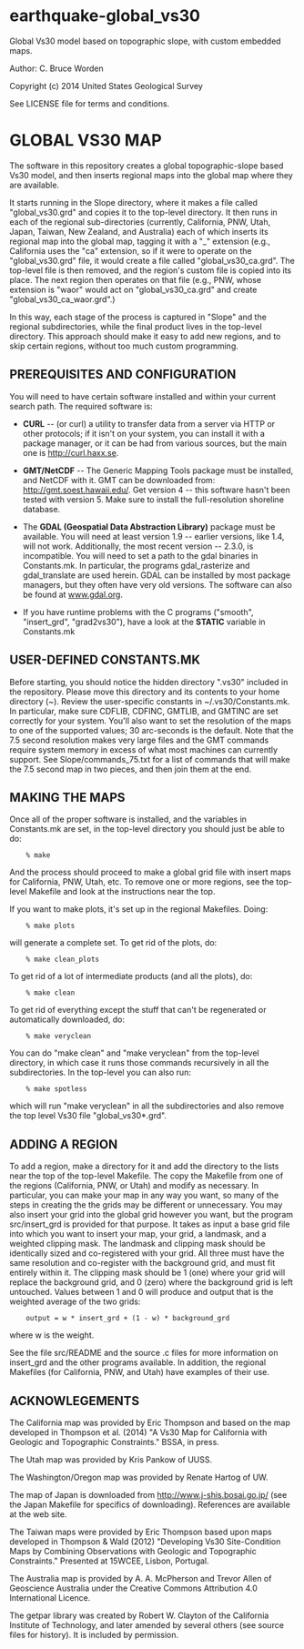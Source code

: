 earthquake-global_vs30
===================

Global Vs30 model based on topographic slope, with custom embedded
maps.

Author: C. Bruce Worden 

Copyright (c) 2014 United States Geological Survey

See LICENSE file for terms and conditions.


GLOBAL VS30 MAP
================

The software in this repository creates a global topographic-slope
based Vs30 model, and then inserts regional maps into the global
map where they are available.

It starts running in the Slope directory, where it makes a file
called "global_vs30.grd" and copies it to the top-level directory.
It then runs in each of the regional sub-directories (currently,
California, PNW, Utah, Japan, Taiwan, New Zealand, and Australia) each of which
 inserts its regional map into the global map, tagging it with a
 "_<region>" extension (e.g., California uses the "ca" extension, so
 if it were to operate on the "global_vs30.grd" file, it would create
 a file called "global_vs30_ca.grd". The top-level file is then removed,
and the region's custom file is copied into its place. The
next region then operates on that file (e.g., PNW, whose extension
is "waor" would act on "global_vs30_ca.grd" and create
"global_vs30_ca_waor.grd".)

In this way, each stage of the process is captured in "Slope"
and the regional subdirectories, while the final product lives
in the top-level directory. This approach should make it easy to
add new regions, and to skip certain regions, without too much
custom programming.


PREREQUISITES AND CONFIGURATION
------------------------------------------------

You will need to have certain software installed and within your
current search path. The required software is:

+ **CURL** -- (or curl) a utility to transfer data from a server via HTTP or
other protocols; if it isn't on your system, you can install it with a
package manager, or it can be had from various sources, but the main
one is http://curl.haxx.se.


+ **GMT/NetCDF** -- The Generic Mapping Tools package must be installed, and
NetCDF with it. GMT can be downloaded from: http://gmt.soest.hawaii.edu/.
Get version 4 -- this software hasn't been tested with version 5. Make
sure to install the full-resolution shoreline database.


+ The **GDAL (Geospatial Data Abstraction Library)** package must be available.
You will need at least version 1.9 -- earlier versions, like 1.4, will not
work. Additionally, the most recent version -- 2.3.0, is incompatible.
You will need to set a path to the gdal binaries in Constants.mk.
In particular, the programs gdal_rasterize and gdal_translate are used
herein. GDAL can be installed by most package managers, but they often
have very old versions. The software can also be found at www.gdal.org.


+ If you have runtime problems with the C programs ("smooth", "insert_grd",
"grad2vs30"), have a look at the **STATIC** variable in Constants.mk


USER-DEFINED CONSTANTS.MK
----------------------------

Before starting, you should notice the hidden directory ".vs30" included in the 
repository. Please move this directory and its contents to your home directory (~). 
Review the user-specific constants in ~/.vs30/Constants.mk. In
particular, make sure CDFLIB, CDFINC, GMTLIB, and GMTINC are set
correctly for your system. You'll also want to set the resolution
of the maps to one of the supported values; 30 arc-seconds is the
default. Note that the 7.5 second resolution makes very large files
and the GMT commands require system memory in excess of what most
machines can currently support. See Slope/commands_75.txt for a list
of commands that will make the 7.5 second map in two pieces, and
then join them at the end.


MAKING THE MAPS
------------------------

Once all of the proper software is installed, and the variables in
Constants.mk are set, in the top-level directory you should just be able to do:

        % make

And the process should proceed to make a global grid file with insert
maps for California, PNW, Utah, etc. To remove one or more regions, see
the top-level Makefile and look at the instructions near the top.

If you want to make plots, it's set up in the regional Makefiles. Doing:

        % make plots

will generate a complete set. To get rid of the plots, do:

        % make clean_plots

To get rid of a lot of intermediate products (and all the plots), do:

        % make clean

To get rid of everything except the stuff that can't be regenerated or
automatically downloaded, do:

        % make veryclean

You can do "make clean" and "make veryclean" from the top-level directory,
in which case it runs those commands recursively in all the subdirectories.
In the top-level you can also run:

        % make spotless

which will run "make veryclean" in all the subdirectories and also remove
the top level Vs30 file "global_vs30*.grd".


ADDING A REGION
-----------------------
To add a region, make a directory for it and add the directory to the
lists near the top of the top-level Makefile. The copy the Makefile
from one of the regions (California, PNW, or Utah) and modify as
necessary. In particular, you can make your map in any way you want, so
many of the steps in creating the the grids may be different or unnecessary.
You may also insert your grid into the global grid however you want,
but the program src/insert_grd is provided for that purpose. It takes as
input a base grid file into which you want to insert your map, your grid,
a landmask, and a weighted clipping mask.  The landmask and clipping mask
should be identically sized and co-registered with your grid. All three must
have the same resolution and co-register with the background grid, and must
fit entirely within it. The clipping mask should be 1 (one) where your grid
will replace the background grid, and 0 (zero) where the background grid is
left untouched. Values between 1 and 0 will produce and output that is the
weighted average of the two grids:

        output = w * insert_grd + (1 - w) * background_grd

where w is the weight.

See the file src/README and the source .c files for more information on
insert_grd and the other programs available. In addition, the regional
Makefiles (for California, PNW, and Utah) have examples of their use.


ACKNOWLEGEMENTS
---------------
The California map was provided by Eric Thompson and based on the map
developed in Thompson et al. (2014) "A Vs30 Map for California with Geologic
and Topographic Constraints." BSSA, in press.

The Utah map was provided by Kris Pankow of UUSS.

The Washington/Oregon map was provided by Renate Hartog of UW.

The map of Japan is downloaded from http://www.j-shis.bosai.go.jp/ (see
the Japan Makefile for specifics of downloading). References are available
at the web site.

The Taiwan maps were provided by Eric Thompson based upon maps developed
in Thompson & Wald (2012) "Developing Vs30 Site-Condition Maps by Combining
Observations with Geologic and Topographic Constraints." Presented at
15WCEE, Lisbon, Portugal.

The Australia map is provided by A. A. McPherson and Trevor Allen of Geoscience 
Australia under the Creative Commons Attribution 4.0 International Licence.

The getpar library was created by Robert W. Clayton of the California
Institute of Technology, and later amended by several others (see
source files for history). It is included by permission.

